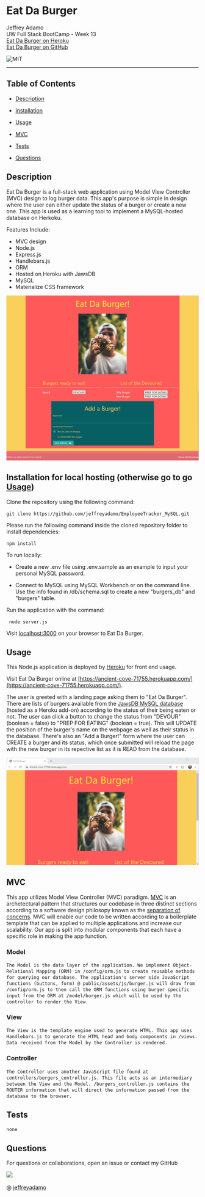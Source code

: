 # Eat Da Burger

Jeffrey Adamo  
UW Full Stack BootCamp - Week 13  
[Eat Da Burger on Heroku](https://ancient-cove-71755.herokuapp.com/)  
[Eat Da Burger on GitHub](https://github.com/jeffreyadamo/EatDaBurger)  

![MIT](https://img.shields.io/badge/license-MIT-green)  
***
## Table of Contents
* [Description](#description)

* [Installation](#installation)

* [Usage](#usage)

* [MVC](#MVC)

* [Tests](#tests)

* [Questions](#questions)

## Description

Eat Da Burger is a full-stack web application using Model View Controller (MVC) design to log burger data. This app's purpose is simple in design where the user can either update the status of a burger or create a new one. This app is used as a learning tool to implement a MySQL-hosted database on Herkoku. 

Features Include:
* MVC design  
* Node.js
* Express.js
* Handlebars.js
* ORM
* Hosted on Heroku with JawsDB
* MySQL
* Materialize CSS framework

<img src="public/assets/img/home.png">  

## Installation for local hosting (otherwise go to go [Usage](#usage))


Clone the repository using the following command:

```
git clone https://github.com/jeffreyadamo/EmployeeTracker_MySQL.git
```

Please run the following command inside the cloned repository folder to install dependencies:

```
npm install
```

To run locally:
* Create a new .env file using .env.sample as an example to input your personal MySQL password.

 * Connect to MySQL using MySQL Workbench or on the command line. Use the info found in /db/schema.sql to create a new "burgers_db" and "burgers" table. 
   
Run the application with the command:  
```
 node server.js
```
Visit [localhost:3000](localhost:3000) on your browser to Eat Da Burger.

## Usage

This Node.js application is deployed by [Heroku](https://www.heroku.com/) for front end usage.  

Visit Eat Da Burger online at [https://ancient-cove-71755.herokuapp.com/](https://ancient-cove-71755.herokuapp.com/).  
 

The user is greeted with a landing page asking them to "Eat Da Burger". There are lists of burgers available from the [JawsDB MySQL database](https://devcenter.heroku.com/articles/jawsdb) (hosted as a Heroku add-on) according to the status of their being eaten or not. The user can click a button to change the status from "DEVOUR" (boolean = false) to "PREP FOR EATING" (boolean = true). This will UPDATE the position of the burger's name on the webpage as well as their status in the database. There's also an "Add a Burger!" form where the user can CREATE a burger and its status, which once submitted will reload the page with the new burger in its repective list as it is READ from the database. 

<img src="public/assets/img/demo.gif">  

## MVC 

This app utilizes Model View Controller (MVC) paradigm. [MVC](https://en.wikipedia.org/wiki/Model%E2%80%93view%E2%80%93controller) is an archetectural pattern that structures our codebase in three distinct sections according to a software design philosopy known as the [separation of concerns](https://en.wikipedia.org/wiki/Separation_of_concerns). MVC will enable our code to be written according to a boilerplate template that can be applied to multiple applications and increase our scalability. Our app is split into modular components that each have a specific role in making the app function. 

### Model

```
The Model is the data layer of the application. We implement Object-Relational Mapping (ORM) in /config/orm.js to create reusable methods for querying our database. The application's server side JavaScript functions (buttons, form) @ public/assets/js/burger.js will draw from /config/orm.js to then call the ORM functions using burger specific input from the ORM at /model/burger.js which will be used by the controller to render the View.
```
### View

```
The View is the template engine used to generate HTML. This app uses Handlebars.js to generate the HTML head and body components in /views. Data received from the Model by the Controller is rendered.
```

### Controller

```
The Controller uses another JavaScript file found at controllers/burgers_controller.js. This file acts as an intermediary between the View and the Model. /burgers_controller.js contains the ROUTER information that will direct the information passed from the database to the browser.  
```


## Tests
```
none
```

## Questions

For questions or collaborations, open an issue or contact my GitHub  


<img src="https://avatars3.githubusercontent.com/u/58490053?v=4" width="75">    

@ [jeffreyadamo](http://www.github.com/jeffreyadamo) 